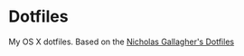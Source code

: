 # Dotfiles

My OS X dotfiles.  Based on the [Nicholas Gallagher's Dotfiles](http://github.com/necolas/dotfiles/)
